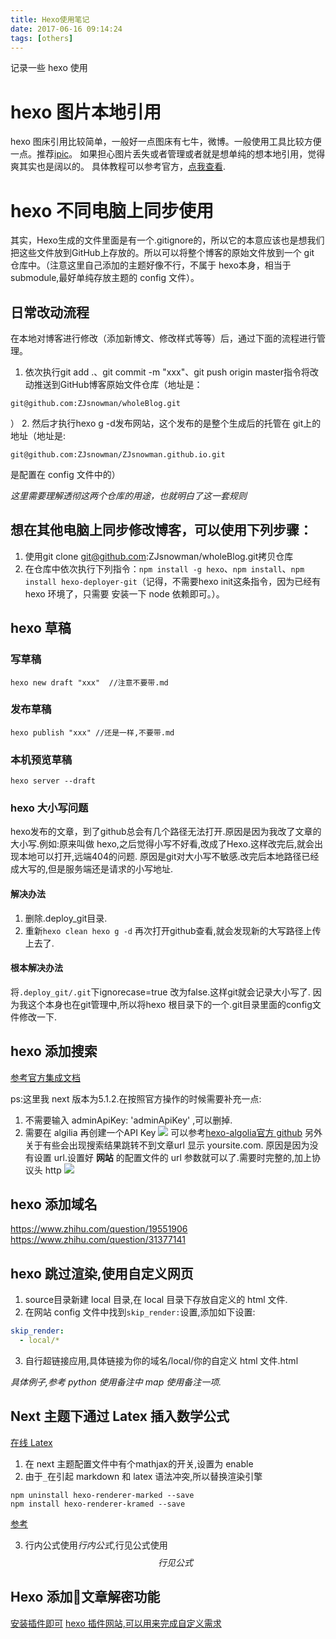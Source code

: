 ```yaml
---
title: Hexo使用笔记
date: 2017-06-16 09:14:24
tags: [others]
---
```


记录一些 hexo 使用<!-- more -->

# hexo 图片本地引用
hexo 图床引用比较简单，一般好一点图床有七牛，微博。一般使用工具比较方便一点。推荐[ipic](https://toolinbox.net/iPic/)。
如果担心图片丢失或者管理或者就是想单纯的想本地引用，觉得爽其实也是阔以的。
具体教程可以参考官方，[点我查看](https://hexo.io/zh-cn/docs/asset-folders.html).


# hexo 不同电脑上同步使用

其实，Hexo生成的文件里面是有一个.gitignore的，所以它的本意应该也是想我们把这些文件放到GitHub上存放的。所以可以将整个博客的原始文件放到一个 git 仓库中。（注意这里自己添加的主题好像不行，不属于 hexo本身，相当于 submodule,最好单纯存放主题的 config 文件）。

## 日常改动流程
在本地对博客进行修改（添加新博文、修改样式等等）后，通过下面的流程进行管理。

1. 依次执行git add .、git commit -m "xxx"、git push origin master指令将改动推送到GitHub博客原始文件仓库（地址是：
```
git@github.com:ZJsnowman/wholeBlog.git
```
）
2. 然后才执行hexo g -d发布网站，这个发布的是整个生成后的托管在 git上的地址（地址是:
```
git@github.com:ZJsnowman/ZJsnowman.github.io.git
```
 是配置在 config 文件中的）

*这里需要理解透彻这两个仓库的用途，也就明白了这一套规则*

## 想在其他电脑上同步修改博客，可以使用下列步骤：

1. 使用git clone git@github.com:ZJsnowman/wholeBlog.git拷贝仓库
2. 在仓库中依次执行下列指令：`npm install -g hexo`、`npm install`、`npm install hexo-deployer-git`（记得，不需要hexo init这条指令，因为已经有 hexo 环境了，只需要
安装一下 node 依赖即可。）。

## hexo 草稿
### 写草稿
```
hexo new draft "xxx"  //注意不要带.md
```

### 发布草稿

```
hexo publish "xxx" //还是一样,不要带.md
```

### 本机预览草稿
```
hexo server --draft
```

### hexo 大小写问题
hexo发布的文章，到了github总会有几个路径无法打开.原因是因为我改了文章的大小写.例如:原来叫做
hexo,之后觉得小写不好看,改成了Hexo.这样改完后,就会出现本地可以打开,远端404的问题.
原因是git对大小写不敏感.改完后本地路径已经成大写的,但是服务端还是请求的小写地址.

#### 解决办法
1. 删除.deploy_git目录.
2. 重新`hexo clean hexo g -d`
再次打开github查看,就会发现新的大写路径上传上去了.

#### 根本解决办法
将`.deploy_git/.git`下ignorecase=true 改为false.这样git就会记录大小写了.
因为我这个本身也在git管理中,所以将hexo 根目录下的一个.git目录里面的config文件修改一下.

## hexo 添加搜索
[参考官方集成文档](http://theme-next.iissnan.com/third-party-services.html#search-system)

 ps:这里我 next 版本为5.1.2.在按照官方操作的时候需要补充一点:
 1. 不需要输入 adminApiKey: 'adminApiKey' ,可以删掉.
 2. 需要在 algilia 再创建一个API Key ![](https://blog-image-1257302654.cos.ap-guangzhou.myqcloud.com/2018-08-24-43512.jpg)
 可以参考[hexo-algolia官方 github](https://github.com/oncletom/hexo-algolia)
另外关于有些会出现搜索结果跳转不到文章url 显示 yoursite.com.
原因是因为没有设置 url.设置好 **网站** 的配置文件的 url 参数就可以了.需要时完整的,加上协议头 http
![](https://blog-image-1257302654.cos.ap-guangzhou.myqcloud.com/2018-08-24-043631.jpg)

## hexo 添加域名
https://www.zhihu.com/question/19551906
https://www.zhihu.com/question/31377141

## hexo 跳过渲染,使用自定义网页
1. source目录新建 local 目录,在 local 目录下存放自定义的 html 文件.
2. 在网站 config 文件中找到`skip_render:`设置,添加如下设置:
```yml
skip_render:
  - local/*
```
3. 自行超链接应用,具体链接为你的域名/local/你的自定义 html 文件.html

*具体例子,参考 python 使用备注中 map 使用备注一项.*


## Next 主题下通过 Latex 插入数学公式
[在线 Latex](https://www.codecogs.com/latex/eqneditor.php?lang=zh-cn)
1. 在 next 主题配置文件中有个mathjax的开关,设置为 enable
2. 由于`_`在引起 markdown 和 latex 语法冲突,所以替换渲染引擎
```
npm uninstall hexo-renderer-marked --save
npm install hexo-renderer-kramed --save
```
[参考](http://luodian.ink/2018-03-04/Next%E4%B8%BB%E9%A2%98%E4%B8%8BMathJax%E4%B8%8EMarkdown%E4%B8%8D%E5%85%BC%E5%AE%B9%E9%97%AE%E9%A2%98/)

3. 行内公式使用${行内公式}$,行见公式使用$${行见公式}$$

## Hexo 添加文章解密功能
[安装插件即可](https://github.com/MikeCoder/hexo-blog-encrypt/blob/master/ReadMe.zh.md)
[hexo 插件网站,可以用来完成自定义需求](https://hexo.io/plugins/index.html)

